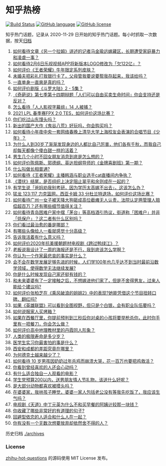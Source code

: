 # 知乎热榜
[![Build Status](https://github.com/ToWeLong/zhihu-hot-questions/workflows/CI/badge.svg)](https://github.com/ToWeLong/zhihu-hot-questions/actions)
[![GitHub language](https://img.shields.io/badge/language-golang-orange.svg)](https://golang.org/)
[![GitHub license](https://img.shields.io/github/license/ToWeLong/zhihu-hot-questions)](https://github.com/ToWeLong/zhihu-hot-questions/blob/main/LICENSE)

知乎热门话题，记录从 2020-11-29 日开始的知乎热门话题。每小时抓取一次数据，按天[归档](./archives)

<!-- BEGIN -->

1. [如何看待文章《另一个拉姆》讲述的记者马金瑜远嫁藏区，长期遭受家庭暴力和凌虐一事？](https://www.zhihu.com/question/443154151)
1. [如何看待2月6日乐视视频APP将新版本LOGO修改为「欠122亿」？](https://www.zhihu.com/question/443183209)
1. [如何评价《王者荣耀》牛年限定系列皮肤？](https://www.zhihu.com/question/443191027)
1. [未婚夫把彩礼打我银行卡了，父母管我要说要帮我存起来，我该给吗？](https://www.zhihu.com/question/442994514)
1. [一直单身一直爽是真的吗？](https://www.zhihu.com/question/330412814)
1. [如何评价剧版《斗罗大陆》2 - 5集？](https://www.zhihu.com/question/443129219)
1. [《奇葩说》第七季第十四期辩题「人们可以自由买卖生命时间」你会支持还是反对？](https://www.zhihu.com/question/442917510)
1. [怎么看待「人人影视字幕组」14 人被捕？](https://www.zhihu.com/question/442667356)
1. [2021 LPL 春季赛FPX 2:0 TES，如何评价这场比赛？](https://www.zhihu.com/question/443184853)
1. [你们吃过山东馒头吗？](https://www.zhihu.com/question/361625056)
1. [新出的国产大作《鬼谷八荒》好玩吗，你会购买吗？](https://www.zhihu.com/question/442267375)
1. [如何看待小年夜中央一套网络春晚上清华大学上海校友会表演的合唱节目《少年》？](https://www.zhihu.com/question/442905594)
1. [为什么人到30岁了渐渐发现身边的人都比自己厉害，他们各有千秋，而我自己却每天都像个傻白甜一样的活着？](https://www.zhihu.com/question/442671689)
1. [男生几个小时不回女朋友消息到底是怎么想的？](https://www.zhihu.com/question/265396838)
1. [如何评价陈佩斯、郭德纲、英达担纲导师的《金牌喜剧班》第一期？](https://www.zhihu.com/question/443189074)
1. [什么叫做长相普通?](https://www.zhihu.com/question/351006112)
1. [如何看待《王者荣耀》主播韩涵与职业选手cat直播间内争执？](https://www.zhihu.com/question/442893588)
1. [《潜伏》结尾，是否组织上决定阻止翠平和余则成在一起的？](https://www.zhihu.com/question/47613057)
1. [有学生说「爸妈劝我别考研，因为学历太高嫁不出去」，这该怎么办？](https://www.zhihu.com/question/442806238)
1. [猛龙 123:117 力克篮网，西亚卡姆 33 分杜兰特退场，如何评价这场比赛？](https://www.zhihu.com/question/443101247)
1. [如何看待广州一女子被天降大狗砸成高位截瘫无人认责，法院认定两管理人赔偿超百万？还有哪些细节值得关注？](https://www.zhihu.com/question/443024140)
1. [如何看待青岛困难户家中摆「茅台」等高档酒引热议，街道称「困难户」并非「低保户」？这二者有什么区别吗？](https://www.zhihu.com/question/442993579)
1. [你们看过最治愈的番是哪部？](https://www.zhihu.com/question/439786476)
1. [有哪些头像给人一看就感觉十分高级？](https://www.zhihu.com/question/441459020)
1. [告诉我活着有什么意义吗？](https://www.zhihu.com/question/434738671)
1. [如何评价2020年抗美援朝题材电视剧《跨过鸭绿江》？](https://www.zhihu.com/question/436744258)
1. [老板说我设计了一周的海报还是不行，我到底该怎么学啊？](https://www.zhihu.com/question/437998241)
1. [你认为一个作家最悲哀的事实是什么？](https://www.zhihu.com/question/423583542)
1. [会不会在数学发展足够先进的时候，人们学100年也几乎达不到当时最前沿数学领域，使得数学无法继续发展?](https://www.zhihu.com/question/437041378)
1. [你是什么时候发现自己家还挺有钱的？](https://www.zhihu.com/question/360716785)
1. [和未来婆婆有了一定接触之后，不想嫁进他们家了，但是不舍得男友，过来人能给个建议吗?](https://www.zhihu.com/question/442344424)
1. [如何评价张柏芝在《乘风破浪的姐姐2》中的表现?她能凭借这个节目扭转口碑、翻红吗?](https://www.zhihu.com/question/440703299)
1. [如果《英雄联盟》可以看到全图视野，但只是个白银，会有职业队伍要吗？](https://www.zhihu.com/question/442642942)
1. [如何说服家人买烤箱？](https://www.zhihu.com/question/29666862)
1. [如果在西餐厅里，你提前预判到三秒后你对桌的小孩将要举枪杀你，此时你手里有一把餐刀，你会怎么做？](https://www.zhihu.com/question/432745799)
1. [如何评价高中地理教材里的丹霞同人形象？](https://www.zhihu.com/question/434559342)
1. [人类的极限寿命是多少岁？](https://www.zhihu.com/question/441028220)
1. [医学生实习你最害怕的事是什么？](https://www.zhihu.com/question/439727601)
1. [西安和成都的差距究竟在哪里？](https://www.zhihu.com/question/24983736)
1. [为何德克士越来越少了？](https://www.zhihu.com/question/321467749)
1. [如何看待 10 岁男孩因奶奶过年杀鸡而崩溃大哭，花一百万也要把鸡救活？](https://www.zhihu.com/question/442811742)
1. [你看到曾经喜欢的人还会心动吗？](https://www.zhihu.com/question/439332766)
1. [有什么适合独自一人观看的电影？](https://www.zhihu.com/question/31772302)
1. [学生党预算200以内，送男朋友情人节礼物，该送什么好呢？](https://www.zhihu.com/question/368681572)
1. [是大部分动物都喜欢被摸头吗？](https://www.zhihu.com/question/442523187)
1. [在婆婆家，我哄孩子睡觉，婆婆一家人包括老公没有等我先吃饭了，我应该生气吗？](https://www.zhihu.com/question/424718566)
1. [电视剧《天道》中丁元英为什么不和买早餐的阿姨计较那一块钱？](https://www.zhihu.com/question/64684581)
1. [你收藏了哪些非常好的有道理的句子?](https://www.zhihu.com/question/434108029)
1. [回避型依恋的人适合和什么人在一起？](https://www.zhihu.com/question/365927236)
1. [你有没有一个无数次想要放弃却依然舍不得的人？](https://www.zhihu.com/question/437226334)

<!-- END -->

历史归档 [./archives](./archives)


### License
[zhihu-hot-questions](https://github.com/towelong/zhihu-hot-questions) 的源码使用 MIT License 发布。